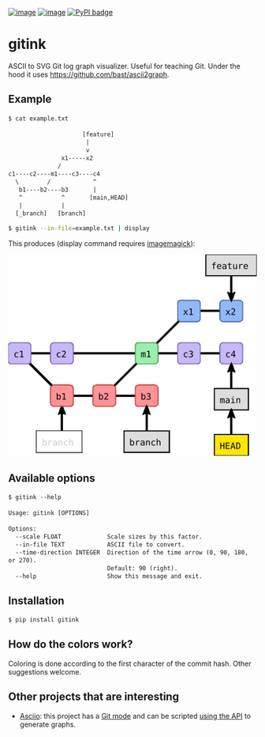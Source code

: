 [![image](https://github.com/bast/gitink/workflows/Test/badge.svg)](https://github.com/bast/gitink/actions)
[![image](https://img.shields.io/badge/license-%20MPL--v2.0-blue.svg)](LICENSE)
[![PyPI badge](https://badge.fury.io/py/gitink.svg)](https://badge.fury.io/py/gitink)


# gitink

ASCII to SVG Git log graph visualizer. Useful for teaching Git.
Under the hood it uses https://github.com/bast/ascii2graph.


## Example

```console
$ cat example.txt

                     [feature]
                      |
                      v
               x1-----x2
              /
c1----c2----m1----c3----c4
  \        /            ^
   b1----b2----b3       |
   ^           ^       [main,HEAD]
   |           |
  [_branch]   [branch]
```

```bash
$ gitink --in-file=example.txt | display
```

This produces (display command requires
[imagemagick](https://www.imagemagick.org)):

![git log graph example](img/example.jpg)


## Available options

```console
$ gitink --help

Usage: gitink [OPTIONS]

Options:
  --scale FLOAT             Scale sizes by this factor.
  --in-file TEXT            ASCII file to convert.
  --time-direction INTEGER  Direction of the time arrow (0, 90, 180, or 270).
                            Default: 90 (right).
  --help                    Show this message and exit.
```


## Installation

```bash
$ pip install gitink
```


## How do the colors work?

Coloring is done according to the first character of the commit hash.  Other
suggestions welcome.


## Other projects that are interesting

- [Asciio](https://nkh.github.io/P5-App-Asciio/): this project has a [Git
  mode](https://nkh.github.io/P5-App-Asciio/modes/git.html) and can be
  scripted [using the
  API](https://nkh.github.io/P5-App-Asciio/for_developers/scripting.html) to
  generate graphs.
